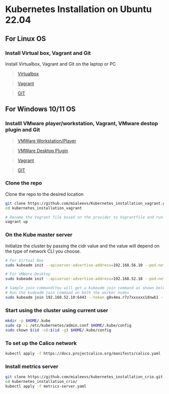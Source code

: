 # Kubernetes Installation on Ubuntu 22.04

## For Linux OS

### Install Virtual box, Vagrant and Git

Install Virtualbox, Vagrant and Git on the laptop or PC

> [Virtualbox](https://www.virtualbox.org/)

> [Vagrant](https://www.vagrantup.com/)

> [GIT](https://git-scm.com/)

## For Windows 10/11 OS

### Installl VMware player/workstation, Vagrant, VMware destop plugin and Git

> [VMWare Workstation/Player](https://www.vmware.com/products/workstation-pro.html)

> [VMWare Desktop Plugin](https://developer.hashicorp.com/vagrant/docs/providers/vmware/vagrant-vmware-utility)

> [Vagrant](https://www.vagrantup.com/)

> [GIT](https://git-scm.com/)

### Clone the repo

Clone the repo to the desired location

```bash
git clone https://github.com/mialeevs/Kubernetes_installation_vagrant.git
cd kubernetes_installation_vagrant

# Rename the Vagrant file based on the provider to Vagrantfile and run below command
vagrant up
```

### On the Kube master server

Initialize the cluster by passing the cidr value and the value will depend on the type of network CLI you choose.

```bash
# For Virtual Box
sudo kubeadm init --apiserver-advertise-address=192.168.56.10 --pod-network-cidr=10.244.0.0/16

# For VMWare Desktop
sudo kubeadm init --apiserver-advertise-address=192.168.52.10 --pod-network-cidr=10.244.0.0/16

# Sample join command(You will get a kubeadm join command as shown below, save is safe)
# Run the kudeadm join command on both the worker nodes
sudo kubeadm join 192.168.52.10:6443 --token g8v4ma.r7z7xxxxxx1dnwb1 --discovery-token-ca-cert-hash sha256:930f85997fdfxxxxxxxxxxxxxxx8fd084f30a8b12080f3e4b530
```

### Start using the cluster using current user

```bash
mkdir -p $HOME/.kube
sudo cp -i /etc/kubernetes/admin.conf $HOME/.kube/config
sudo chown $(id -u):$(id -g) $HOME/.kube/config
```

### To set up the Calico network

```bash
kubectl apply -f https://docs.projectcalico.org/manifests/calico.yaml
```

### Install metrics server

```bash
git clone https://github.com/mialeevs/kubernetes_installation_crio.git
cd kubernetes_installation_crio/
kubectl apply -f metrics-server.yaml

```

